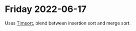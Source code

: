# Friday 2022-06-17

Uses [Timsort](https://en.wikipedia.org/wiki/Timsort), blend between insertion sort and merge sort.
